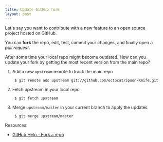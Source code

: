 ```yaml
---
title: Update GitHub fork
layout: post
---
```


Let's say you want to contribute with a new feature to an open source project
hosted on GitHub.

You can **fork** the repo, edit, test, commit your changes, and finally open a
*pull request*.

After some time your local repo might become outdated. How can you update your
fork by getting the most recent version from the main repo?

1. Add a new `upstream` remote to track the main repo

        $ git remote add upstream git://github.com/octocat/Spoon-Knife.git

2. Fetch upstream in your local repo

        $ git fetch upstream

3. Merge `upstream/master` in your current branch to apply the updates

        $ git merge upstream/master

Resources:

* [GitHub Help - Fork a repo](http://help.github.com/fork-a-repo/)
